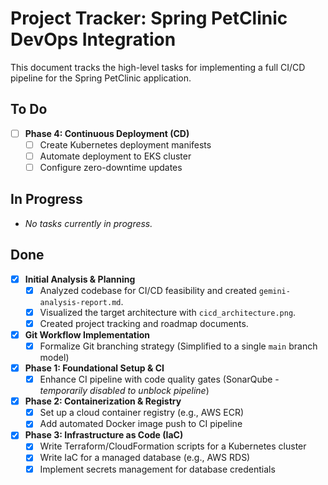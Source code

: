 # Project Tracker: Spring PetClinic DevOps Integration

This document tracks the high-level tasks for implementing a full CI/CD pipeline for the Spring PetClinic application.

## To Do

- [ ] **Phase 4: Continuous Deployment (CD)**
  - [ ] Create Kubernetes deployment manifests
  - [ ] Automate deployment to EKS cluster
  - [ ] Configure zero-downtime updates

## In Progress

- *No tasks currently in progress.*

## Done

- [x] **Initial Analysis & Planning**
  - [x] Analyzed codebase for CI/CD feasibility and created `gemini-analysis-report.md`.
  - [x] Visualized the target architecture with `cicd_architecture.png`.
  - [x] Created project tracking and roadmap documents.
- [x] **Git Workflow Implementation**
  - [x] Formalize Git branching strategy (Simplified to a single `main` branch model)
- [x] **Phase 1: Foundational Setup & CI**
  - [x] Enhance CI pipeline with code quality gates (SonarQube - *temporarily disabled to unblock pipeline*)
- [x] **Phase 2: Containerization & Registry**
  - [x] Set up a cloud container registry (e.g., AWS ECR)
  - [x] Add automated Docker image push to CI pipeline
- [x] **Phase 3: Infrastructure as Code (IaC)**
  - [x] Write Terraform/CloudFormation scripts for a Kubernetes cluster
  - [x] Write IaC for a managed database (e.g., AWS RDS)
  - [x] Implement secrets management for database credentials